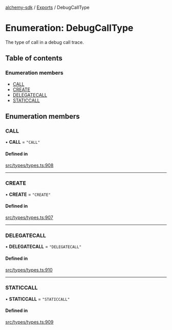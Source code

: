 [alchemy-sdk](../README.md) / [Exports](../modules.md) / DebugCallType

# Enumeration: DebugCallType

The type of call in a debug call trace.

## Table of contents

### Enumeration members

- [CALL](DebugCallType.md#call)
- [CREATE](DebugCallType.md#create)
- [DELEGATECALL](DebugCallType.md#delegatecall)
- [STATICCALL](DebugCallType.md#staticcall)

## Enumeration members

### CALL

• **CALL** = `"CALL"`

#### Defined in

[src/types/types.ts:908](https://github.com/alchemyplatform/alchemy-sdk-js/blob/8c9409f/src/types/types.ts#L908)

___

### CREATE

• **CREATE** = `"CREATE"`

#### Defined in

[src/types/types.ts:907](https://github.com/alchemyplatform/alchemy-sdk-js/blob/8c9409f/src/types/types.ts#L907)

___

### DELEGATECALL

• **DELEGATECALL** = `"DELEGATECALL"`

#### Defined in

[src/types/types.ts:910](https://github.com/alchemyplatform/alchemy-sdk-js/blob/8c9409f/src/types/types.ts#L910)

___

### STATICCALL

• **STATICCALL** = `"STATICCALL"`

#### Defined in

[src/types/types.ts:909](https://github.com/alchemyplatform/alchemy-sdk-js/blob/8c9409f/src/types/types.ts#L909)
